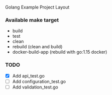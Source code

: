 Golang Example Project Layout

### Available make target

-  build
-  test
-  clean
-  rebuild (clean and build)
-  docker-build-app (rebuild with go:1.15 docker)

### TODO

* [x] Add api_test.go
* [ ] Add configuration_test.go
* [ ] Add validation_test.go
